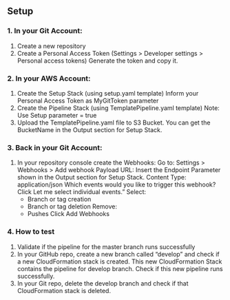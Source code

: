 

## Setup

### 1. In your Git Account:
1. Create a new repository
2. Create a Personal Access Token (Settings > Developer settings > Personal access tokens)
   Generate the token and copy it.

### 2. In your AWS Account:
1. Create the Setup Stack (using setup.yaml template)
   Inform your Personal Access Token as MyGitToken parameter
2. Create the Pipeline Stack (using TemplatePipeline.yaml template)
   Note: Use Setup parameter = true
3. Upload the TemplatePipeline.yaml file to S3 Bucket. You can get the BucketName in the Output section for Setup Stack. 

### 3. Back in your Git Account:
1. In your repository console create the Webhooks:
   Go to: Settings > Webhooks > Add webhook
   Payload URL: Insert the Endpoint Parameter shown in the Output section for Setup Stack. 
   Content Type: application/json
   Which events would you like to trigger this webhook? Click Let me select individual events.”
   Select: 
    - Branch or tag creation
    - Branch or tag deletion
   Remove:
    - Pushes
   Click Add Webhooks


### 4. How to test
1. Validate if the pipeline for the master branch runs successfully
2. In your GitHub repo, create a new branch called “develop” and check if a new CloudFormation stack is created.
   This new CloudFormation Stack contains the pipeline for develop branch.
   Check if this new pipeline runs successfully. 
3. In your Git repo, delete the develop branch  and check if that CloudFormation stack is deleted.
        
